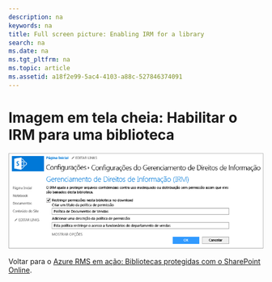 ```yaml
---
description: na
keywords: na
title: Full screen picture: Enabling IRM for a library
search: na
ms.date: na
ms.tgt_pltfrm: na
ms.topic: article
ms.assetid: a18f2e99-5ac4-4103-a88c-527846374091
---
```

# Imagem em tela cheia: Habilitar o IRM para uma biblioteca
![](../Image/AzRMS_StoryboardSPO_2.PNG)

Voltar para o [Azure RMS em ação: Bibliotecas protegidas com o SharePoint Online](http://technet.microsoft.com/library/jj585026.aspx).

